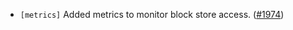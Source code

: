 - `[metrics]` Added metrics to monitor block store access. ([\#1974](https://github.com/depinnetwork/por-consensus/pull/1974))
